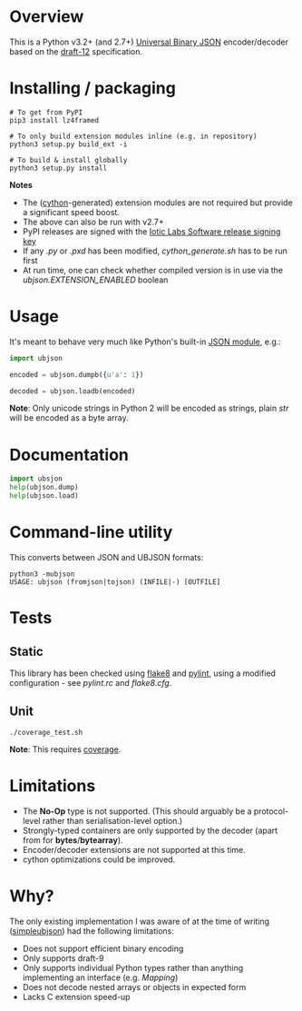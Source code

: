 # Overview

This is a Python v3.2+ (and 2.7+) [Universal Binary JSON](http://ubjson.org) encoder/decoder based on the [draft-12](UBJSON-Specification.md) specification.


# Installing / packaging
```shell
# To get from PyPI
pip3 install lz4framed

# To only build extension modules inline (e.g. in repository)
python3 setup.py build_ext -i

# To build & install globally
python3 setup.py install
```
**Notes**

- The ([cython](http://cython.org)-generated) extension modules are not required but provide a significant speed boost.
- The above can also be run with v2.7+
- PyPI releases are signed with the [Iotic Labs Software release signing key](https://iotic-labs.com/iotic-labs.com.asc)
- If any _.py_ or _.pxd_ has been modified, _cython_generate.sh_ has to be run first
- At run time, one can check whether compiled version is in use via the _ubjson.EXTENSION_ENABLED_ boolean


# Usage
It's meant to behave very much like Python's built-in [JSON module](https://docs.python.org/3/library/json.html), e.g.:
```python
import ubjson

encoded = ubjson.dumpb({u'a': 1})

decoded = ubjson.loadb(encoded)
```
**Note**: Only unicode strings in Python 2 will be encoded as strings, plain *str* will be encoded as a byte array.


# Documentation
```python
import ubsjon
help(ubjson.dump)
help(ubjson.load)
```

# Command-line utility
This converts between JSON and UBJSON formats:
```shell
python3 -mubjson
USAGE: ubjson (fromjson|tojson) (INFILE|-) [OUTFILE]
```


# Tests

## Static
This library has been checked using [flake8](https://pypi.python.org/pypi/flake8) and [pylint](http://www.pylint.org), using a modified configuration - see _pylint.rc_ and _flake8.cfg_.

## Unit
```shell
./coverage_test.sh
```
**Note**: This requires [coverage](https://pypi.python.org/pypi/coverage).


# Limitations
- The **No-Op** type is not supported. (This should arguably be a protocol-level rather than serialisation-level option.)
- Strongly-typed containers are only supported by the decoder (apart from for **bytes**/**bytearray**).
- Encoder/decoder extensions are not supported at this time.
- cython optimizations could be improved.


# Why?
The only existing implementation I was aware of at the time of writing ([simpleubjson](https://github.com/brainwater/simpleubjson)) had the following limitations:

- Does not support efficient binary encoding
- Only supports draft-9
- Only supports individual Python types rather than anything implementing an interface (e.g. _Mapping_)
- Does not decode nested arrays or objects in expected form
- Lacks C extension speed-up
